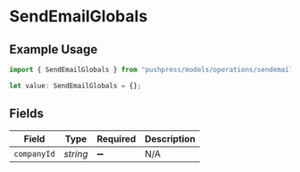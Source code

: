 # SendEmailGlobals

## Example Usage

```typescript
import { SendEmailGlobals } from "pushpress/models/operations/sendemail.js";

let value: SendEmailGlobals = {};
```

## Fields

| Field              | Type               | Required           | Description        |
| ------------------ | ------------------ | ------------------ | ------------------ |
| `companyId`        | *string*           | :heavy_minus_sign: | N/A                |